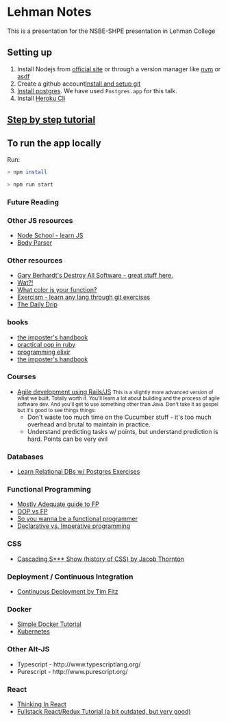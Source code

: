 # Lehman Notes

This is a presentation for the NSBE-SHPE presentation in Lehman College

## Setting up

1.  Install Nodejs from [official site](https://nodejs.org/en/download/) or through a version manager like
    [nvm](https://github.com/creationix/nvm) or [asdf](https://github.com/asdf-vm/asdf)
2.  Create a github account[Install and setup git](https://help.github.com/articles/set-up-git/)
3.  [Install postgres](https://www.postgresql.org/download/). We have used `Postgres.app` for this talk.
4.  Install [Heroku Cli](https://devcenter.heroku.com/articles/heroku-cli)

## [Step by step tutorial](tutorial.md)

## To run the app locally

Run:

```bash
> npm install

> npm run start
```

<section>
<section>
<h3>Future Reading</h3>
</section>
<section>
<h3>Other JS resources</h3>
<ul>
<li><a href="https://nodeschool.io/">Node School - learn JS</a></li>
<li><a href="https://medium.com/@adamzerner/how-bodyparser-works-247897a93b90">Body Parser</a></li>
</ul>
</section>
<section>
<h3>Other resources</h3>
<ul>
<li><a href="https://www.destroyallsoftware.com/">Gary Berhardt's Destroy All Software - great stuff here.</a></li>
<li><a href="https://www.destroyallsoftware.com/talks/wat">Wat?!</a></li>
<li><a href="http://journal.stuffwithstuff.com/2015/02/01/what-color-is-your-function/">What color is your function?</a></li>
<li><a href="https://exercism.io">Exercism - learn any lang through git exercises</a></li>
<li><a href="https://dailydrip.com">The Daily Drip</a></li>
</ul>
</section>
<section>
<h3>books</h3>
<ul>
<li><a href="https://bigmachine.io/products/the-imposters-handbook">the imposter's handbook</a></li>
<li><a href="http://www.poodr.com/">practical oop in ruby</a></li>
<li><a href="https://pragprog.com/book/elixir16/programming-elixir-1-6">programming elixir</a></li>
<li><a href="https://bigmachine.io/products/the-imposters-handbook">the imposter's handbook</a></li>
</ul>
</section>
<section>
<h3>Courses</h3>
<ul>
<li>
<a href="https://www.edx.org/course/agile-development-using-ruby-rails-uc-berkeleyx-cs169-1x-1">Agile development using Rails/JS</a>
<small>
This is a slightly more advanced version of what we built. Totally worth it.
You'll learn a lot about building and the process of agile software dev. And you'll get to
use something other than Java. Don't take it as gospel but it's good to see things things:</small>
<ul>
<li>Don't waste too much time on the Cucumber stuff - it's too much overhead and brutal to maintain in practice.</li>
<li>Understand predicting tasks w/ points, but understand prediction is hard. Points can be very evil</li>
</ul>
</li>
</ul>
</section>
<section>
<h3>Databases</h3>
<ul>
<li><a href="https://pgexercises.com">Learn Relational DBs w/ Postgres Exercises</a></li>
</ul>
</section>
<section>
<h3>Functional Programming</h3>
<ul>
<li><a href="https://mostly-adequate.gitbooks.io/mostly-adequate-guide/">Mostly Adequate guide to FP</a></li>
<li><a href="http://blog.cleancoder.com/uncle-bob/2014/11/24/FPvsOO.html">OOP vs FP</a></li>
<li><a href="https://medium.com/@cscalfani/so-you-want-to-be-a-functional-programmer-part-1-1f15e387e536">So you wanna be a functional programmer</a></li>
<li><a href="https://tylermcginnis.com/imperative-vs-declarative-programming/">Declarative vs. Imperative programming</a></li>
</ul>
</section>
<section>
<h3>CSS</h3>
<ul>
<li><a href="https://www.youtube.com/watch?v=iniwPUEbPUM">Cascading S*** Show (history of CSS) by Jacob Thornton</a></li>
</ul>
</section>
<section>
<h3>Deployment / Continuous Integration</h3>
<ul>
<li><a href="https://www.youtube.com/watch?v=qu89JWEshlU">Continuous Deployment by Tim Fitz</a></li>
</ul>
</section>
<section>
<h3>Docker</h3>
<ul>
<li><a href="https://medium.freecodecamp.org/docker-quick-start-video-tutorials-1dfc575522a0">Simple Docker Tutorial</a></li>
<li><a href="https://kubernetes.io/">Kubernetes</a></li>
</ul>
</section>
<section>
<h3>Other Alt-JS</h3>
<ul>
<li>Typescript - http://www.typescriptlang.org/</li>
<li>Purescript - http://www.purescript.org/</li>
</ul>
</section>
<section>
<h3>React</h3>
<ul>
<li><a href="https://reactjs.org/docs/thinking-in-react.html">Thinking In React</a></li>
<li><a href="https://teropa.info/blog/2015/09/10/full-stack-redux-tutorial.html">Fullstack React/Redux Tutorial (a bit outdated, but very good)</a></li>
</ul>
</section>
</section>
